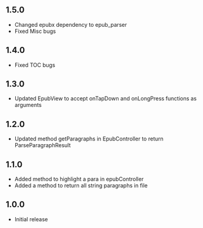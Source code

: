 ## 1.5.0

* Changed epubx dependency to epub_parser
* Fixed Misc bugs

## 1.4.0

* Fixed TOC bugs

## 1.3.0

* Updated EpubView to accept onTapDown and onLongPress functions as arguments

## 1.2.0

* Updated method getParagraphs in EpubController to return ParseParagraphResult

## 1.1.0

* Added method to highlight a para in epubController
* Added a method to return all string paragraphs in file

## 1.0.0

* Initial release
